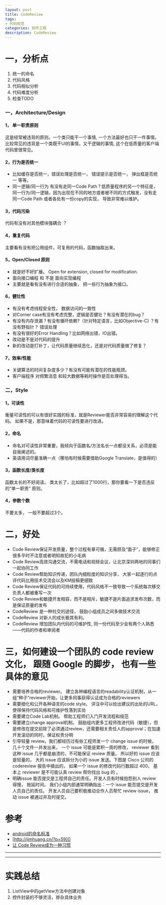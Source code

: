 ```yaml
---
layout: post
title: CodeReview
tags:
- 代码规范
categories: 软件工程
description: CodeReview
---
```


# 一，分析点

1. 统一的命名
2. 代码风格
3. 代码相似分析
4. 代码难度分析
5. 检查TODO

### 一，Architecture/Design

#### 1， 单一职责原则
这是经常被违背的原则。一个类只能干一个事情, 一个方法最好也只干一件事情。 比较常见的违背是一个类既干UI的事情，又干逻辑的事情, 这个在低质量的客户端代码里很常见。

#### 2，行为是否统一
- 比如缓存是否统一，错误处理是否统一， 错误提示是否统一， 弹出框是否统一 等等。
- 同一逻辑/同一行为 有没有走同一Code Path？低质量程序的另一个特征是，同一行为/同一逻辑，因为出现在不同的地方或者被不同的方式触发，没有走同一Code Path 或者各处有一份copy的实现， 导致非常难以维护。

#### 3，代码污染
代码有没有对其他模块强耦合 ？

#### 4，重复代码
主要看有没有把公用组件，可复用的代码，函数抽取出来。

#### 5，Open/Closed 原则
- 就是好不好扩展。 Open for extension, closed for modification.   
- 面向接口编程 和 不是 面向实现编程   
- 主要就是看有没有进行合适的抽象， 把一些行为抽象为接口。

#### 6，健壮性
- 有没有考虑线程安全性， 数据访问的一致性
- 对Corner case有没有考虑完整，逻辑是否健壮？有没有潜在的bug？
- 有没有内存泄漏？有没有循环依赖?（针对特定语言，比如Objective-C) ？有没有野指针？
错误处理
- 有没有很好的Error Handling？比如网络出错，IO出错。
- 改动是不是对代码的提升
- 新的改动是打补丁，让代码质量继续恶化，还是对代码质量做了修复？

#### 7，效率/性能
- 关键算法的时间复杂度多少？有没有可能有潜在的性能瓶颈。
- 客户端程序 对频繁消息 和较大数据等耗时操作是否处理得当。

### 二，Style
#### 1，可读性
衡量可读性的可以有很好实践的标准，就是Reviewer能否非常容易的理解这个代码。 如果不是，那意味着代码的可读性要进行改进。
#### 2，命名
- 命名对可读性非常重要，我倾向于函数名/方法名长一点都没关系，必须是能自我阐述的。
- 英语用词尽量准确一点（哪怕有时候需要借助Google Translate，是值得的）

#### 3，函数长度/类长度
函数太长的不好阅读。 类太长了，比如超过了1000行，那你要看一下是否违反的“单一职责” 原则。

#### 4，参数个数
不要太多， 一般不要超过3个。

# 二，好处

- Code Review保证开发质量，整个过程有章可循，无需顾及“面子”，能够修正很多平时不注意或者明知故犯的小毛病
- Code Review高效沟通交流，不需电话和视频会议，让北京深圳两地的同事们一起协同工作
- Code Review帮助知识传递，团队内细粒度的知识分享， 大家一起逐行的点评代码比用技术交流会以及KM投稿更细致
- Code Review保证代码的可持续使用，代码风格不一致导致一个系统每次移交负责人都被重写一次
- Code Review和敏捷开发相容，而不是相斥，敏捷不是片面追求发布次数，而是保证质量的发布
- CodeReview 是一种社交的途径， 鼓励小组成员之间多做技术交流
- CodeReview 对新人的成长极其有利。 
- CodeReview 增加团队内代码的可维护性, 同一份代码至少会有两个人熟悉——代码的作者和审阅者

# 三，如何建设一个团队的 code review 文化， 跟随 Google 的脚步， 也有一些具体的意见

- 需要培养合格的reviewer。 建立各种编程语言的readability认证机制，从一组“种子”reviewer开始，让更多同事获得认证成为合格的reviewers
- 需要细化和公开各种语言的code style。 评注中可以给出建议的出处的URL，使得保持代码风格和可维护性落到实处
- 需要建立Code Lab机制。 帮助工程师们入门开发流程和规范
- 需要建立change approval机制。 鼓励组内更多工程师改进代码（敏捷），但是修改在提交前除了必须通过review，还需要相关责任人的approval；在加速开发滚动的同时，保证权责分明
- 引导轻量 review。我们都经历过有些工程师发一个 change issue 的时候， 几十个文件一并发出来， 一个 issue 可能是累积一周的修改， reviewer 看到这种 issue 几乎都是崩溃的，不可能保证 review 质量。 所以好的 issue 应该是轻量的， 大的 issue 应该拆分为小的 issue 发送。下图是 Cisco 公司的codereview 报告中摘出的， 如果一个 issue 的修改代码行数超过 400， 基本上 reviewer 是不可能认真 review 帮你找出 bug 的 。
- 明确issue 能否提交是工程师自己的责任。开发人员有时候抱怨别人 review 得慢， 拖延时间。 我们小组内部通常明确指出：一个 issue 能否提交是开发人员自己的责任。 开发人员自己要积极推动合作人员帮忙 review issue， 推动 issue 被通过并及时提交。

# 参考

- [android的命名标准](http://blog.csdn.net/vipzjyno1/article/details/23542617)  
- [http://jimhuang.cn/?p=59]()
- [让 Code Review成为一种习惯](http://mp.weixin.qq.com/s?__biz=MjM5NzA1MTcyMA==&mid=205557687&idx=3&sn=627a9e51fb0bd53d039a74593c645263&scene=2&from=timeline&isappinstalled=0#rd)

---
---

# 实践总结

1. ListView中的getView方法中创建对象 
2. 控件封装的不够灵活，掺杂具体业务
